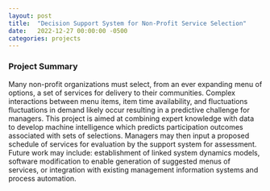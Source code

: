 ```yaml
---
layout: post
title:  "Decision Support System for Non-Profit Service Selection"
date:   2022-12-27 00:00:00 -0500
categories: projects
---
```



### Project Summary
Many non-profit organizations must select, from an ever expanding menu of options, a set of services for delivery to their communities. Complex interactions between menu items, item time availability, and fluctuations fluctuations in demand likely occur resulting in a predictive challenge for managers. This project is aimed at combining expert knowledge with data to develop machine intelligence which predicts participation outcomes associated with sets of selections. Managers may then input a proposed schedule of services for evaluation by the support system for assessment. Future work may include: establishment of linked system dynamics models, software modification to enable generation of suggested menus of services, or integration with existing management information systems and process automation.